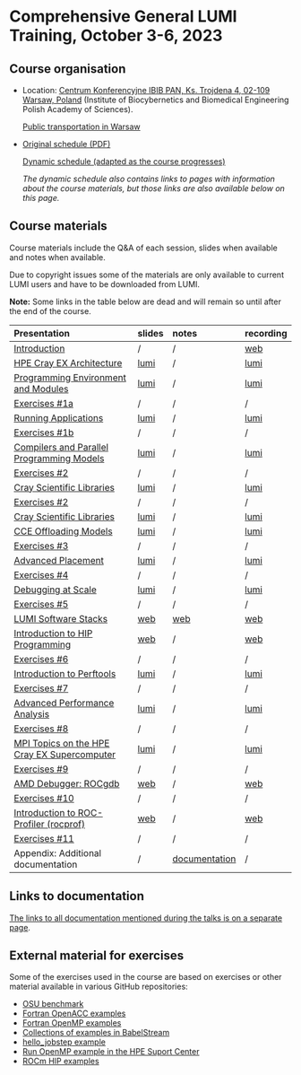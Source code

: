 # Comprehensive General LUMI Training, October 3-6, 2023

## Course organisation

-   Location: [Centrum Konferencyjne IBIB PAN, Ks. Trojdena 4, 02-109 Warsaw, Poland](https://goo.gl/maps/jyxspAYWCAoioLJk8)
    (Institute of Biocybernetics and Biomedical Engineering Polish Academy of Sciences).

    [Public transportation in Warsaw](https://www.wtp.waw.pl/en/public-transport-step-by-step/)

-   [Original schedule (PDF)](https://462000265.lumidata.eu/4day-20231003/files/2023-10_General-LUMI-Training-Agenda.pdf)

    [Dynamic schedule (adapted as the course progresses)](schedule.md)

     *The dynamic schedule also contains links to pages with information about the course materials, but 
     those links are also available below on this page.*

<!--
-   [HedgeDoc for questions](https://md.sigma2.no/lumi-general-course?both)

-   There are two Slurm reservations for the course:

    -   CPU nodes: `training_cpu`
    -   GPU nodes: `training-gpu`
-->

## Course materials

Course materials include the Q&A of each session, slides when available and notes when available.

Due to copyright issues some of the materials are only available to current LUMI users and have to be
downloaded from LUMI.

**Note:** Some links in the table below are dead and will remain so until after the end of the course.

| Presentation | slides | notes | recording |
|:-------------|:-------|:------|:----------|
| [Introduction](extra_1_00_Introduction.md) | / | / | [web](extra_1_00_Introduction.md) |
| [HPE Cray EX Architecture](extra_1_01_HPE_Cray_EX_Architecture.md) | [lumi](extra_1_01_HPE_Cray_EX_Architecture.md) | / | [lumi](extra_1_01_HPE_Cray_EX_Architecture.md) |
| [Programming Environment and Modules](extra_1_02_Programming_Environment_and_Modules.md) | [lumi](extra_1_02_Programming_Environment_and_Modules.md) | / | [lumi](extra_1_02_Programming_Environment_and_Modules.md) |
| [Exercises #1a](extra_1_04_Exercises_1.md) | / | / | / |
| [Running Applications](extra_1_03_Running_Applications.md) | [lumi](extra_1_03_Running_Applications.md) | / | [lumi](extra_1_03_Running_Applications.md) |
| [Exercises #1b](extra_1_04_Exercises_1.md) | / | / | / |
| [Compilers and Parallel Programming Models](extra_1_05_Compilers_and_Parallel_Programming_Models.md) | [lumi](extra_1_05_Compilers_and_Parallel_Programming_Models.md) | / | [lumi](extra_1_05_Compilers_and_Parallel_Programming_Models.md) |
| [Exercises #2](extra_1_06_Exercises_2.md) | / | / | / |
| [Cray Scientific Libraries](extra_1_07_Cray_Scientific_Libraries.md) | [lumi](extra_1_07_Cray_Scientific_Libraries.md) | / | [lumi](extra_1_07_Cray_Scientific_Libraries.md) |
| [Exercises #2](extra_1_06_Exercises_2.md) | / | / | / |
| [Cray Scientific Libraries](extra_1_07_Cray_Scientific_Libraries.md) | [lumi](extra_1_07_Cray_Scientific_Libraries.md) | / | [lumi](extra_1_07_Cray_Scientific_Libraries.md) |
| [CCE Offloading Models](extra_1_09_Offload_CCE.md) | [lumi](extra_1_09_Offload_CCE.md) | / | [lumi](extra_1_09_Offload_CCE.md) |
| [Exercises #3](extra_1_08_Exercises_3.md) | / | / | / |
| [Advanced Placement](extra_2_01_Advanced_Application_Placement.md) | [lumi](extra_2_01_Advanced_Application_Placement.md) | / | [lumi](extra_2_01_Advanced_Application_Placement.md) |
| [Exercises #4](extra_2_02_Exercises_4.md) | / | / | / |
| [Debugging at Scale](extra_2_03_Debugging_at_Scale.md) | [lumi](extra_2_03_Debugging_at_Scale.md) | / |  [lumi](extra_2_03_Debugging_at_Scale.md) |
| [Exercises #5](extra_2_04_Exercises_5.md) | / | / | / |
| [LUMI Software Stacks](extra_2_05_LUMI_Software_Stacks.md) | [web](https://462000265.lumidata.eu/4day-20231003/files/LUMI-4day-20231003-2_05_software_stacks.pdf) | [web](notes_2_05_LUMI_Software_Stacks.md) |  [web](extra_2_05_LUMI_Software_Stacks.md) |
| [Introduction to HIP Programming](extra_2_06_Introduction_to_AMD_ROCm_Ecosystem.md) | [web](https://462000265.lumidata.eu/4day-20231003/files/LUMI-4day-20231003-2_06_Introduction_to_AMD_ROCm_Ecosystem.pdf) | / | [web](extra_2_06_Introduction_to_AMD_ROCm_Ecosystem.md) |
| [Exercises #6](extra_2_07_Exercises_6.md) | / | / | / |
| [Introduction to Perftools](extra_3_01_Introduction_to_Perftools.md) | [lumi](extra_3_01_Introduction_to_Perftools.md) | / |  [lumi](extra_3_01_Introduction_to_Perftools.md) |
| [Exercises #7](extra_3_02_Exercises_7.md) | / | / | / |
| [Advanced Performance Analysis](extra_3_03_Advanced_Performance_Analysis.md) | [lumi](extra_3_03_Advanced_Performance_Analysis.md) | / |  [lumi](extra_3_03_Advanced_Performance_Analysis.md) |
| [Exercises #8](extra_3_04_Exercises_8.md) | / | / | / |
| [MPI Topics on the HPE Cray EX Supercomputer](extra_3_05_Cray_MPI_on_Slingshot.md) | [lumi](extra_3_05_Cray_MPI_on_Slingshot.md) | / | [lumi](extra_3_05_Cray_MPI_on_Slingshot.md) |
| [Exercises #9](extra_3_06_Exercises_9.md) | / | / | / |
| [AMD Debugger: ROCgdb](extra_3_07_AMD_ROCgdb_Debugger.md) | [web](https://462000265.lumidata.eu/4day-20231003/files/LUMI-4day-20231003-3_07_AMD_ROCgdb_Debugger.pdf) | / | [web](extra_3_07_AMD_ROCgdb_Debugger.md) |
| [Exercises #10](extra_3_08_Exercises_10.md) | / | / | / |
| [Introduction to ROC-Profiler (rocprof)](extra_3_09_Introduction_to_Rocprof_Profiling_Tool.md) | [web](https://462000265.lumidata.eu/4day-20231003/files/LUMI-4day-20231003-3_09_Introduction_to_Rocprof_Profiling_Tool.pdf) | / | [web](extra_3_09_Introduction_to_Rocprof_Profiling_Tool.md) |
| [Exercises #11](extra_3_10_Exercises_11.md) | / | / | / |
| Appendix: Additional documentation | / | [documentation](A01_Documentation.md) | / |

<!--
| [Performance Optimization: Improving single-core Efficiency](extra_4_01_Performance_Optimization_Improving_Single_Core.md) | [lumi](extra_4_01_Performance_Optimization_Improving_Single_Core.md) | / | [lumi](extra_4_01_Performance_Optimization_Improving_Single_Core.md) |
| [Exercises #12](extra_4_02_Exercises_12.md) | / | / | / |
| [Python and Frameworks](extra_4_03_Introduction_to_Python_on_Cray_EX.md) | [lumi](extra_4_03_Introduction_to_Python_on_Cray_EX.md) | / |[lumi](extra_4_03_Introduction_to_Python_on_Cray_EX.md) |
| [Optimizing Large Scale I/O](extra_4_04_IO_Optimization_Parallel_IO.md) | [lumi](extra_4_04_IO_Optimization_Parallel_IO.md) | / | [lumi](extra_4_04_IO_Optimization_Parallel_IO.md) |
| [Exercises #13](extra_4_05_Exercises_13.md) | / | / | / |
| [Introduction to OmniTrace](extra_4_06_AMD_Ominitrace.md) | [web](https://462000265.lumidata.eu/4day-20231003/files/LUMI-4day-20231003-4_06_AMD_Omnitrace.pdf) (until p. 61) | / |  [web](extra_4_06_AMD_Ominitrace.md) |
| [Exercises #14](extra_4_07_Exercises_14.md) | / | / | / |
| [Introduction to Omniperf](extra_4_08_AMD_Ominiperf.md) | [web](https://462000265.lumidata.eu/4day-20231003/files/LUMI-4day-20231003-4_06_AMD_Omnitrace.pdf) (from p. 62) | / |  [web](extra_4_08_AMD_Ominiperf.md) |
| [Exercises #15](extra_4_09_Exercises_15.md) | / | / | / |
| [Tools in Action - An Example with Pytorch](extra_4_10_Best_Practices_GPU_Optimization.md) | [web](https://462000265.lumidata.eu/4day-20231003/files/LUMI-4day-20231003-4_10_Best_Practices_GPU_Optimization.pdf) | / | [web](extra_4_10_Best_Practices_GPU_Optimization.md) |
| [LUMI User Support](extra_4_11_LUMI_Support_and_Documentation.md) | [web](https://462000265.lumidata.eu/4day-20231003/files/LUMI-4day-20231003-4_11_LUMI_Support_and_Documentation.pdf) | / | [web](extra_4_11_LUMI_Support_and_Documentation.md) |
-->

<!--
## Making the exercises after the course

### HPE

The exercise material remains available in the course archive on LUMI:

-   The PDF notes in `/appl/local/training/4day-20231003/files/LUMI-4day-20231003-Exercises_HPE.pdf`

-   The other files for the exercises in either a
    bzip2-compressed tar file `/appl/local/training/4day-20231003/files/LUMI-4day-20231003-Exercises_HPE.tar.bz2` or
    an uncompressed tar file `/appl/local/training/4day-20231003/files/LUMI-4day-20231003-Exercises_HPE.tar`.

To reconstruct the exercise material in your own home, project or scratch directory, all you need to do is run:

```
tar -xf /appl/local/training/4day-20231003/files/LUMI-4day-20231003-Exercises_HPE.tar.bz2
```

in the directory where you want to work on the exercises. This will create the `exercises/HPE` subdirectory
from the training project. 

However, instead of running the `lumi_c.sh` or `liumi_g.sh` scripts that only work for the course as 
they set the course project as the active project for Slurm and also set a reservation, use the
`lumi_c_after.sh` and `lumi_g_after.sh` scripts instead, but first edit them to use one of your
projects.


### AMD 

There are [online notes about the AMD exercises](https://hackmd.io/@gmarkoma/lumi_training_ee).
A [PDF print-out with less navigation features is also available](https://462000265.lumidata.eu/4day-20231003/files/LUMI-4day-20231003-Exercises_AMD.pdf)
and is particularly useful should the online notes become unavailable.

The other files for the exercises are available in 
either a bzip2-compressed tar file `/appl/local/training/4day-20231003/files/LUMI-4day-20231003-Exercises_AMD_.tar.bz2` or
an uncompressed tar file `/appl/local/training/4day-20231003/files/LUMI-4day-20231003-Exercises_AMD.tar` and can also be downloaded. 
( [bzip2-compressed tar download](https://462000265.lumidata.eu/4day-20231003/files/LUMI-4day-20231003-Exercises_AMD.tar.bz2) or 
[uncompressed tar download](https://462000265.lumidata.eu/4day-20231003/files/LUMI-4day-20231003-Exercises_AMD.tar))

To reconstruct the exercise material in your own home, project or scratch directory, all you need to do is run:

```
tar -xf /appl/local/training/4day-20231003/files/LUMI-4day-20231003-Exercises_AMD.tar.bz2
```

in the directory where you want to work on the exercises. This will create the `exercises/AMD` subdirectory
from the training project. You can do so in the same directory where you installed the HPE exercises.

The software that was installed in the training project is also available as a bzip2-compressed tar archive
on LUMI as `/appl/local/training/4day-20231003/files/LUMI-4day-20231003-Software_AMD.tar.bz2`. You can install it in the
same directory where you installed the files but beware when interpreting instructions as the path to the
software installation is different now.

!!! Warning
    The software and exercises were tested thoroughly at the time of the course. LUMI however is in
    continuous evolution and changes to the system may break exercises and software
-->

## Links to documentation

[The links to all documentation mentioned during the talks is on a separate page](A01_Documentation.md).

## External material for exercises

Some of the exercises used in the course are based on exercises or other material available in various GitHub repositories:

-   [OSU benchmark](https://mvapich.cse.ohio-state.edu/download/mvapich/osu-micro-benchmarks-5.9.tar.gz)
-   [Fortran OpenACC examples](https://github.com/RonRahaman/openacc-mpi-demos)
-   [Fortran OpenMP examples](https://github.com/ye-luo/openmp-target)
-   [Collections of examples in BabelStream](https://github.com/UoB-HPC/BabelStream)
-   [hello_jobstep example](https://code.ornl.gov/olcf/hello_jobstep)
-   [Run OpenMP example in the HPE Suport Center](https://support.hpe.com/hpesc/public/docDisplay?docId=a00114008en_us&docLocale=en_US&page=Run_an_OpenMP_Application.html)
-   [ROCm HIP examples](https://github.com/ROCm-Developer-Tools/HIP-Examples)

